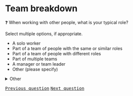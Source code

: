 # Team breakdown

:question: When working with other people, what is your typical role?

Select multiple options, if appropriate.

- A solo worker
- Part of a team of people with the same or similar roles
- Part of a team of people with different roles
- Part of multiple teams
- A manager or team leader
- Other (please specify)

<details>
	<summary>Other</summary>
	Please describe how you work with others:
</details>

<kbd>[Previous question](A_4_other_roles.md)</kbd> 
<kbd>[Next question](A_6_role_duration.md)</kbd>